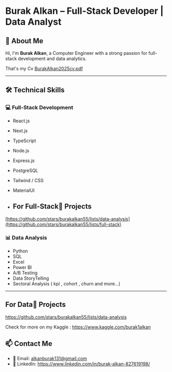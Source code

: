 # Burak Alkan – Full-Stack Developer | Data Analyst

## 💼 About Me

Hi, I'm **Burak Alkan**, a Computer Engineer with a strong passion for full-stack development and data analytics.  

That's my Cv [BurakAlkan2025cv.pdf](https://github.com/user-attachments/files/19866644/BurakAlkan2025cv.pdf)


---

## 🛠️ Technical Skills

### 💻 Full-Stack Development
- React.js
- Next.js
- TypeScript
- Node.js  
- Express.js  
- PostgreSQL  
- Tailwind / CSS
- MaterialUI

- ##  For Full-Stack🧠 Projects
[https://github.com/stars/burakalkan55/lists/data-analysis](https://github.com/stars/burakalkan55/lists/full-stack)

### 📊 Data Analysis
- Python  
- SQL  
- Excel  
- Power BI
- A/B Testing
- Data StoryTelling
- Sectoral Analysis ( kpi , cohort , churn and more...)

---
##  For Data🧠 Projects
https://github.com/stars/burakalkan55/lists/data-analysis

Check for more on my Kaggle : https://www.kaggle.com/burak1alkan

## 📫 Contact Me

- 📧 Email: alkanburak131@gmail.com  
- 🔗 LinkedIn: [https://www.linkedin.com/in/burak-alkan-827619198/ ](https://www.linkedin.com/in/burakalkan55/) 


